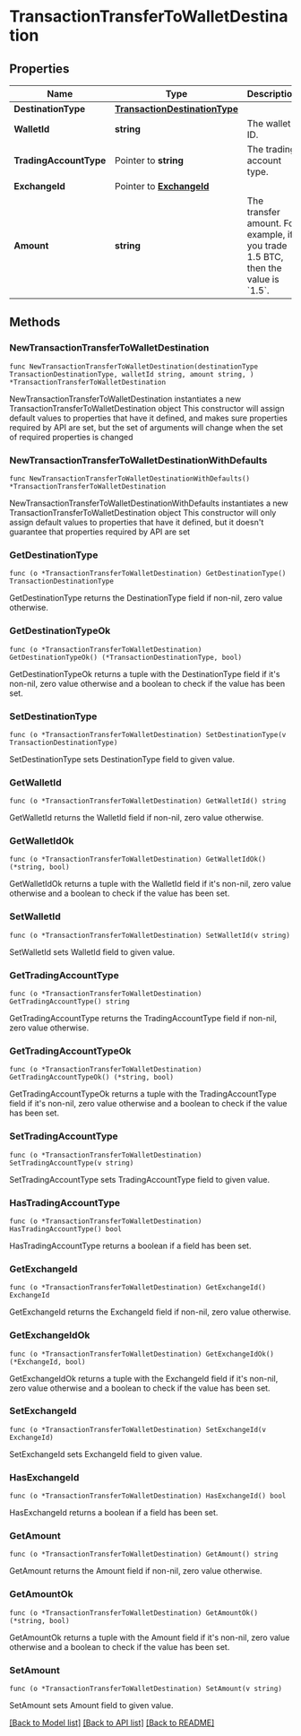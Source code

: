 # TransactionTransferToWalletDestination

## Properties

Name | Type | Description | Notes
------------ | ------------- | ------------- | -------------
**DestinationType** | [**TransactionDestinationType**](TransactionDestinationType.md) |  | 
**WalletId** | **string** | The wallet ID. | 
**TradingAccountType** | Pointer to **string** | The trading account type. | [optional] 
**ExchangeId** | Pointer to [**ExchangeId**](ExchangeId.md) |  | [optional] 
**Amount** | **string** | The transfer amount. For example, if you trade 1.5 BTC, then the value is &#x60;1.5&#x60;.  | 

## Methods

### NewTransactionTransferToWalletDestination

`func NewTransactionTransferToWalletDestination(destinationType TransactionDestinationType, walletId string, amount string, ) *TransactionTransferToWalletDestination`

NewTransactionTransferToWalletDestination instantiates a new TransactionTransferToWalletDestination object
This constructor will assign default values to properties that have it defined,
and makes sure properties required by API are set, but the set of arguments
will change when the set of required properties is changed

### NewTransactionTransferToWalletDestinationWithDefaults

`func NewTransactionTransferToWalletDestinationWithDefaults() *TransactionTransferToWalletDestination`

NewTransactionTransferToWalletDestinationWithDefaults instantiates a new TransactionTransferToWalletDestination object
This constructor will only assign default values to properties that have it defined,
but it doesn't guarantee that properties required by API are set

### GetDestinationType

`func (o *TransactionTransferToWalletDestination) GetDestinationType() TransactionDestinationType`

GetDestinationType returns the DestinationType field if non-nil, zero value otherwise.

### GetDestinationTypeOk

`func (o *TransactionTransferToWalletDestination) GetDestinationTypeOk() (*TransactionDestinationType, bool)`

GetDestinationTypeOk returns a tuple with the DestinationType field if it's non-nil, zero value otherwise
and a boolean to check if the value has been set.

### SetDestinationType

`func (o *TransactionTransferToWalletDestination) SetDestinationType(v TransactionDestinationType)`

SetDestinationType sets DestinationType field to given value.


### GetWalletId

`func (o *TransactionTransferToWalletDestination) GetWalletId() string`

GetWalletId returns the WalletId field if non-nil, zero value otherwise.

### GetWalletIdOk

`func (o *TransactionTransferToWalletDestination) GetWalletIdOk() (*string, bool)`

GetWalletIdOk returns a tuple with the WalletId field if it's non-nil, zero value otherwise
and a boolean to check if the value has been set.

### SetWalletId

`func (o *TransactionTransferToWalletDestination) SetWalletId(v string)`

SetWalletId sets WalletId field to given value.


### GetTradingAccountType

`func (o *TransactionTransferToWalletDestination) GetTradingAccountType() string`

GetTradingAccountType returns the TradingAccountType field if non-nil, zero value otherwise.

### GetTradingAccountTypeOk

`func (o *TransactionTransferToWalletDestination) GetTradingAccountTypeOk() (*string, bool)`

GetTradingAccountTypeOk returns a tuple with the TradingAccountType field if it's non-nil, zero value otherwise
and a boolean to check if the value has been set.

### SetTradingAccountType

`func (o *TransactionTransferToWalletDestination) SetTradingAccountType(v string)`

SetTradingAccountType sets TradingAccountType field to given value.

### HasTradingAccountType

`func (o *TransactionTransferToWalletDestination) HasTradingAccountType() bool`

HasTradingAccountType returns a boolean if a field has been set.

### GetExchangeId

`func (o *TransactionTransferToWalletDestination) GetExchangeId() ExchangeId`

GetExchangeId returns the ExchangeId field if non-nil, zero value otherwise.

### GetExchangeIdOk

`func (o *TransactionTransferToWalletDestination) GetExchangeIdOk() (*ExchangeId, bool)`

GetExchangeIdOk returns a tuple with the ExchangeId field if it's non-nil, zero value otherwise
and a boolean to check if the value has been set.

### SetExchangeId

`func (o *TransactionTransferToWalletDestination) SetExchangeId(v ExchangeId)`

SetExchangeId sets ExchangeId field to given value.

### HasExchangeId

`func (o *TransactionTransferToWalletDestination) HasExchangeId() bool`

HasExchangeId returns a boolean if a field has been set.

### GetAmount

`func (o *TransactionTransferToWalletDestination) GetAmount() string`

GetAmount returns the Amount field if non-nil, zero value otherwise.

### GetAmountOk

`func (o *TransactionTransferToWalletDestination) GetAmountOk() (*string, bool)`

GetAmountOk returns a tuple with the Amount field if it's non-nil, zero value otherwise
and a boolean to check if the value has been set.

### SetAmount

`func (o *TransactionTransferToWalletDestination) SetAmount(v string)`

SetAmount sets Amount field to given value.



[[Back to Model list]](../README.md#documentation-for-models) [[Back to API list]](../README.md#documentation-for-api-endpoints) [[Back to README]](../README.md)


